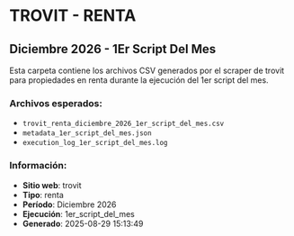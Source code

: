 # TROVIT - RENTA
## Diciembre 2026 - 1Er Script Del Mes

Esta carpeta contiene los archivos CSV generados por el scraper de trovit 
para propiedades en renta durante la ejecución del 1er script del mes.

### Archivos esperados:
- `trovit_renta_diciembre_2026_1er_script_del_mes.csv`
- `metadata_1er_script_del_mes.json`
- `execution_log_1er_script_del_mes.log`

### Información:
- **Sitio web**: trovit
- **Tipo**: renta
- **Período**: Diciembre 2026
- **Ejecución**: 1er_script_del_mes
- **Generado**: 2025-08-29 15:13:49

